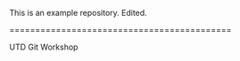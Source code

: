 This is an example repository. Edited.


===========================================

UTD Git Workshop

